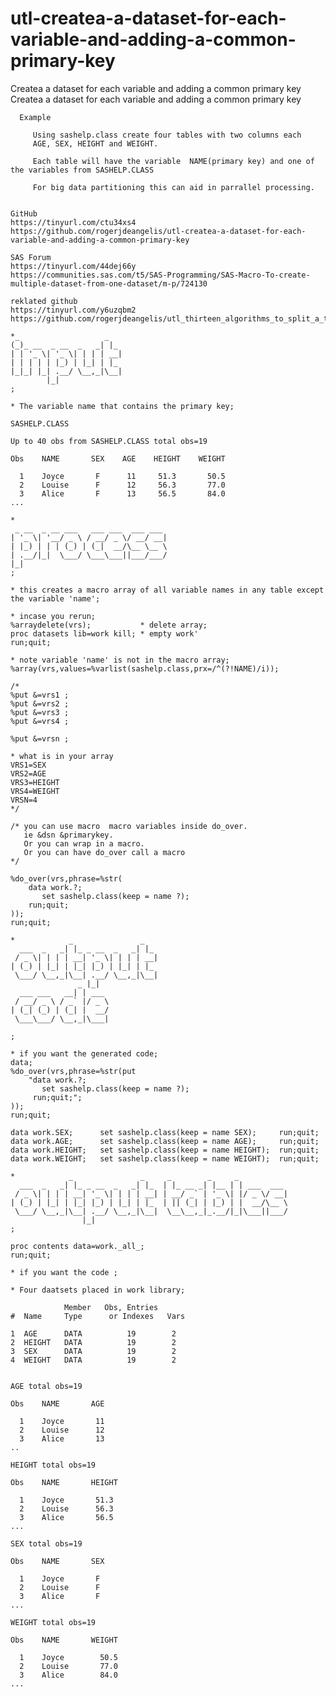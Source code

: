# utl-createa-a-dataset-for-each-variable-and-adding-a-common-primary-key
Createa a dataset for each variable and adding a common primary key
    Createa a dataset for each variable and adding a common primary key

      Example

         Using sashelp.class create four tables with two columns each
         AGE, SEX, HEIGHT and WEIGHT.

         Each table will have the variable  NAME(primary key) and one of the variables from SASHELP.CLASS

         For big data partitioning this can aid in parrallel processing.


    GitHub
    https://tinyurl.com/ctu34xs4
    https://github.com/rogerjdeangelis/utl-createa-a-dataset-for-each-variable-and-adding-a-common-primary-key

    SAS Forum
    https://tinyurl.com/44dej66y
    https://communities.sas.com/t5/SAS-Programming/SAS-Macro-To-create-multiple-dataset-from-one-dataset/m-p/724130

    reklated github
    https://tinyurl.com/y6uzqbm2
    https://github.com/rogerjdeangelis/utl_thirteen_algorithms_to_split_a_table_based_on_groups_of_data

    *_                   _
    (_)_ __  _ __  _   _| |_
    | | '_ \| '_ \| | | | __|
    | | | | | |_) | |_| | |_
    |_|_| |_| .__/ \__,_|\__|
            |_|
    ;

    * The variable name that contains the primary key;

    SASHELP.CLASS

    Up to 40 obs from SASHELP.CLASS total obs=19

    Obs    NAME       SEX    AGE    HEIGHT    WEIGHT

      1    Joyce       F      11     51.3       50.5
      2    Louise      F      12     56.3       77.0
      3    Alice       F      13     56.5       84.0
    ...

    *
     _ __  _ __ ___   ___ ___  ___ ___
    | '_ \| '__/ _ \ / __/ _ \/ __/ __|
    | |_) | | | (_) | (_|  __/\__ \__ \
    | .__/|_|  \___/ \___\___||___/___/
    |_|
    ;

    * this creates a macro array of all variable names in any table except the variable 'name';

    * incase you rerun;
    %arraydelete(vrs);           * delete array;
    proc datasets lib=work kill; * empty work'
    run;quit;

    * note variable 'name' is not in the macro array;
    %array(vrs,values=%varlist(sashelp.class,prx=/^(?!NAME)/i));

    /*
    %put &=vrs1 ;
    %put &=vrs2 ;
    %put &=vrs3 ;
    %put &=vrs4 ;

    %put &=vrsn ;

    * what is in your array
    VRS1=SEX
    VRS2=AGE
    VRS3=HEIGHT
    VRS4=WEIGHT
    VRSN=4
    */

    /* you can use macro  macro variables inside do_over.
       ie &dsn &primarykey.
       Or you can wrap in a macro.
       Or you can have do_over call a macro
    */

    %do_over(vrs,phrase=%str(
        data work.?;
           set sashelp.class(keep = name ?);
        run;quit;
    ));
    run;quit;

    *            _               _
      ___  _   _| |_ _ __  _   _| |_
     / _ \| | | | __| '_ \| | | | __|
    | (_) | |_| | |_| |_) | |_| | |_
     \___/ \__,_|\__| .__/ \__,_|\__|
                   _ |_|
      ___ ___   __| | ___
     / __/ _ \ / _` |/ _ \
    | (_| (_) | (_| |  __/
     \___\___/ \__,_|\___|

    ;

    * if you want the generated code;
    data;
    %do_over(vrs,phrase=%str(put
        "data work.?;
           set sashelp.class(keep = name ?);
         run;quit;";
    ));
    run;quit;

    data work.SEX;      set sashelp.class(keep = name SEX);     run;quit;
    data work.AGE;      set sashelp.class(keep = name AGE);     run;quit;
    data work.HEIGHT;   set sashelp.class(keep = name HEIGHT);  run;quit;
    data work.WEIGHT;   set sashelp.class(keep = name WEIGHT);  run;quit;

    *            _               _     _        _     _
      ___  _   _| |_ _ __  _   _| |_  | |_ __ _| |__ | | ___  ___
     / _ \| | | | __| '_ \| | | | __| | __/ _` | '_ \| |/ _ \/ __|
    | (_) | |_| | |_| |_) | |_| | |_  | || (_| | |_) | |  __/\__ \
     \___/ \__,_|\__| .__/ \__,_|\__|  \__\__,_|_.__/|_|\___||___/
                    |_|
    ;

    proc contents data=work._all_;
    run;quit;

    * if you want the code ;

    * Four daatsets placed in work library;

                Member   Obs, Entries
    #  Name     Type      or Indexes   Vars

    1  AGE      DATA          19        2
    2  HEIGHT   DATA          19        2
    3  SEX      DATA          19        2
    4  WEIGHT   DATA          19        2


    AGE total obs=19

    Obs    NAME       AGE

      1    Joyce       11
      2    Louise      12
      3    Alice       13
    ..

    HEIGHT total obs=19

    Obs    NAME       HEIGHT

      1    Joyce       51.3
      2    Louise      56.3
      3    Alice       56.5
    ...

    SEX total obs=19

    Obs    NAME       SEX

      1    Joyce       F
      2    Louise      F
      3    Alice       F
    ...

    WEIGHT total obs=19

    Obs    NAME       WEIGHT

      1    Joyce        50.5
      2    Louise       77.0
      3    Alice        84.0
    ...


